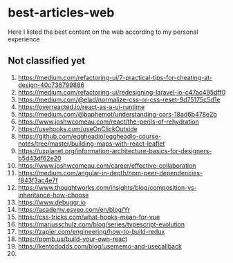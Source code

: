 # best-articles-web
Here I listed the best content on the web according to my personal experience

## Not classified yet
 1. https://medium.com/refactoring-ui/7-practical-tips-for-cheating-at-design-40c736799886
 2. https://medium.com/refactoring-ui/redesigning-laravel-io-c47ac495dff0
 3. https://medium.com/@elad/normalize-css-or-css-reset-9d75175c5d1e
 4. https://overreacted.io/react-as-a-ui-runtime
 5. https://medium.com/@baphemot/understanding-cors-18ad6b478e2b
 6. https://www.joshwcomeau.com/react/the-perils-of-rehydration
 7. https://usehooks.com/useOnClickOutside
 8. https://github.com/eggheadio/eggheadio-course-notes/tree/master/building-maps-with-react-leaflet
 9. https://uxplanet.org/information-architecture-basics-for-designers-b5d43df62e20
 10. https://www.joshwcomeau.com/career/effective-collaboration
 11. https://medium.com/angular-in-depth/npm-peer-dependencies-f843f3ac4e7f
 12. https://www.thoughtworks.com/insights/blog/composition-vs-inheritance-how-choose
 13. https://www.debuggr.io
 14. https://academy.esveo.com/en/blog/Yr
 15. https://css-tricks.com/what-hooks-mean-for-vue
 16. https://mariusschulz.com/blog/series/typescript-evolution
 17. https://zapier.com/engineering/how-to-build-redux
 18. https://pomb.us/build-your-own-react
 19. https://kentcdodds.com/blog/usememo-and-usecallback
 20. 
